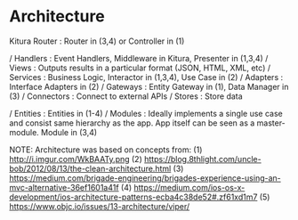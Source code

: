 # Architecture
 
 Kitura Router : Router in (3,4) or Controller in (1)
 
 
 / Handlers     : Event Handlers, Middleware in Kitura, Presenter in (1,3,4)
 / Views        : Outputs results in a particular format (JSON, HTML, XML, etc)
 / Services     : Business Logic, Interactor in (1,3,4), Use Case in (2)
 / Adapters     : Interface Adapters in (2)
 / Gateways     : Entity Gateway in (1), Data Manager in (3)
    / Connectors    : Connect to external APIs
    / Stores        : Store data
 
 / Entities     : Entities in (1-4)
 / Modules : Ideally implements a single use case and consist same hierarchy as the app. App itself can be seen as a master-module. Module in (3,4)
 
 
 NOTE: Architecture was based on concepts from:
 (1) http://i.imgur.com/WkBAATy.png
 (2) https://blog.8thlight.com/uncle-bob/2012/08/13/the-clean-architecture.html
 (3) https://medium.com/brigade-engineering/brigades-experience-using-an-mvc-alternative-36ef1601a41f
 (4) https://medium.com/ios-os-x-development/ios-architecture-patterns-ecba4c38de52#.zf61xd1m7
 (5) https://www.objc.io/issues/13-architecture/viper/
